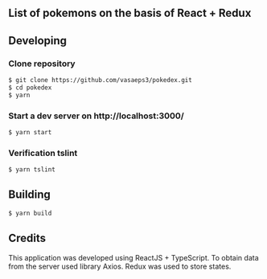 List of pokemons on the basis of React + Redux
----

## Developing

### Clone repository
```sh
$ git clone https://github.com/vasaeps3/pokedex.git
$ cd pokedex
$ yarn
```

### Start a dev server on http://localhost:3000/

```sh
$ yarn start
```

### Verification tslint
```sh
$ yarn tslint
```

## Building
```sh
$ yarn build
```

## Credits
This application was developed using ReactJS + TypeScript. To obtain data from the server used library Axios. Redux was used to store states.